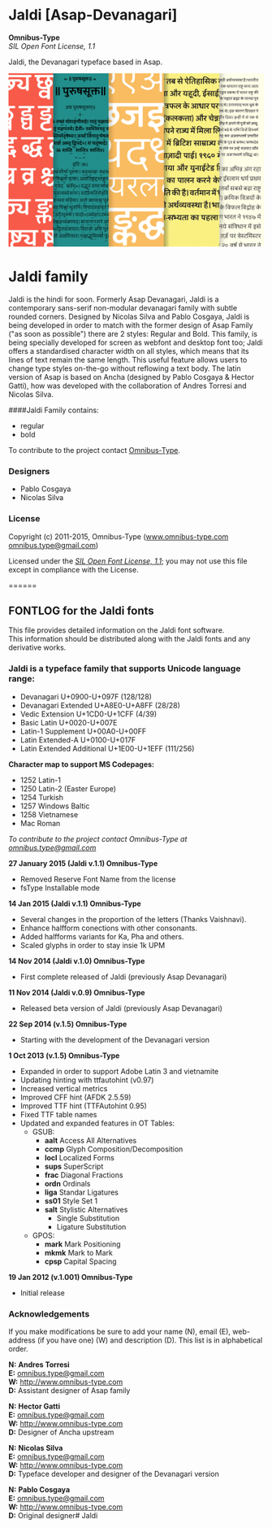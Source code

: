 Jaldi [Asap-Devanagari]
===============
**Omnibus-Type**  
*SIL Open Font License, 1.1*

Jaldi, the Devanagari typeface based in Asap.

![Sample of Jaldi](SRC/jaldi_poster.JPG "Jaldi")

# Jaldi family

Jaldi is the hindi for soon. Formerly Asap Devanagari, Jaldi is a contemporary sans-serif non-modular devanagari family with subtle rounded corners. Designed by Nicolas Silva and Pablo Cosgaya, Jaldi is being developed in order to match with the former design of Asap Family ("as soon as possible") there are 2 styles: Regular and Bold. This family, is being specially developed for screen as webfont and desktop font too; Jaldi offers a standardised character width on all styles, which means that its lines of text remain the same length. This useful feature allows users to change type styles on-the-go without reflowing a text body. The latin version of Asap is based on Ancha (designed by Pablo Cosgaya & Hector Gatti), how was developed with the collaboration of Andres Torresi and Nicolas Silva.


####Jaldi Family contains:
* regular
* bold

To contribute to the project contact [Omnibus-Type](http://omnibus-type.com/).

### Designers

* Pablo Cosgaya
* Nicolas Silva

### License

Copyright (c) 2011-2015, Omnibus-Type (www.omnibus-type.com omnibus.type@gmail.com)

Licensed under the [*SIL Open Font License, 1.1*](http://scripts.sil.org/OFL); you may not use this file except in compliance with the License.

======
## FONTLOG for the Jaldi fonts

This file provides detailed information on the Jaldi font software.  
This information should be distributed along with the Jaldi fonts and any derivative works.

### Jaldi is a typeface family that supports Unicode language range: 

* Devanagari            U+0900-U+097F (128/128)
* Devanagari Extended   U+A8E0-U+A8FF (28/28)
* Vedic Extension       U+1CD0-U+1CFF (4/39)
* Basic Latin 				  U+0020-U+007E
* Latin-1 Supplement 		U+00A0-U+00FF
* Latin Extended-A 			U+0100-U+017F
* Latin Extended Additional	U+1E00-U+1EFF (111/256)

**Character map to support MS Codepages:**
* 1252 Latin-1
* 1250 Latin-2 (Easter Europe)
* 1254 Turkish
* 1257 Windows Baltic
* 1258 Vietnamese
* Mac Roman

*To contribute to the project contact Omnibus-Type at omnibus.type@gmail.com*

**27 January 2015 (Jaldi v.1.1) Omnibus-Type**
- Removed Reserve Font Name from the license
- fsType Installable mode

**14 Jan 2015 (Jaldi v.1.1) Omnibus-Type**
- Several changes in the proportion of the letters (Thanks Vaishnavi).
- Enhance halfform conections with other consonants.
- Added halfforms variants for Ka, Pha and others.
- Scaled glyphs in order to stay insie 1k UPM

**14 Nov 2014 (Jaldi v.1.0) Omnibus-Type**
- First complete released of Jaldi (previously Asap Devanagari)

**11 Nov 2014 (Jaldi v.0.9) Omnibus-Type**
- Released beta version of Jaldi (previously Asap Devanagari)

**22 Sep 2014 (v.1.5) Omnibus-Type**
- Starting with the development of the Devanagari version

**1 Oct 2013 (v.1.5) Omnibus-Type**
- Expanded in order to support Adobe Latin 3 and vietnamite
- Updating hinting with ttfautohint (v0.97)
- Increased vertical metrics
- Improved CFF hint (AFDK 2.5.59)
- Improved TTF hint (TTFAutohint 0.95)
- Fixed TTF table names
- Updated and expanded features in OT Tables:
  - GSUB:
    * **aalt** Access All Alternatives
    * **ccmp** Glyph Composition/Decomposition
    * **locl** Localized Forms
    * **sups** SuperScript
    * **frac** Diagonal Fractions
    * **ordn** Ordinals
    * **liga** Standar Ligatures
    * **ss01** Style Set 1
    * **salt** Stylistic Alternatives
      * Single Substitution
      * Ligature Substitution
  - GPOS:
    * **mark** Mark Positioning
    * **mkmk** Mark to Mark
    * **cpsp** Capital Spacing

**19 Jan 2012 (v.1.001) Omnibus-Type**
- Initial release

### Acknowledgements

If you make modifications be sure to add your name (N), email (E), web-address
(if you have one) (W) and description (D). This list is in alphabetical order.

**N:** **Andres Torresi**  
**E:** omnibus.type@gmail.com  
**W:** http://www.omnibus-type.com  
**D:** Assistant designer of Asap family  

**N:** **Hector Gatti**  
**E:** omnibus.type@gmail.com  
**W:** http://www.omnibus-type.com  
**D:** Designer of Ancha upstream  

**N:** **Nicolas Silva**  
**E:** omnibus.type@gmail.com  
**W:** http://www.omnibus-type.com  
**D:** Typeface developer and designer of the Devanagari version

**N:** **Pablo Cosgaya**  
**E:** omnibus.type@gmail.com  
**W:** http://www.omnibus-type.com  
**D:** Original designer# Jaldi
